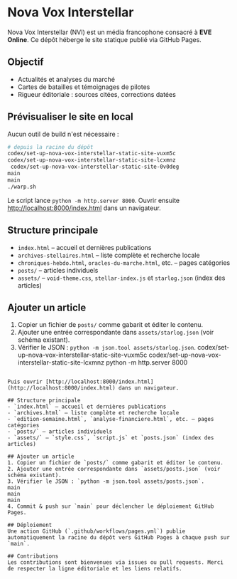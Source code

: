 # Nova Vox Interstellar

Nova Vox Interstellar (NVI) est un média francophone consacré à **EVE Online**.
Ce dépôt héberge le site statique publié via GitHub Pages.

## Objectif
- Actualités et analyses du marché
- Cartes de batailles et témoignages de pilotes
- Rigueur éditoriale : sources citées, corrections datées

## Prévisualiser le site en local
Aucun outil de build n'est nécessaire :

```bash
# depuis la racine du dépôt
codex/set-up-nova-vox-interstellar-static-site-vuxm5c
codex/set-up-nova-vox-interstellar-static-site-lcxmnz
 codex/set-up-nova-vox-interstellar-static-site-0v0deg
main
main
./warp.sh
```

Le script lance `python -m http.server 8000`.
Ouvrir ensuite [http://localhost:8000/index.html](http://localhost:8000/index.html) dans un navigateur.

## Structure principale
- `index.html` – accueil et dernières publications
- `archives-stellaires.html` – liste complète et recherche locale
- `chroniques-hebdo.html`, `oracles-du-marche.html`, etc. – pages catégories
- `posts/` – articles individuels
- `assets/` – `void-theme.css`, `stellar-index.js` et `starlog.json` (index des articles)

## Ajouter un article
1. Copier un fichier de `posts/` comme gabarit et éditer le contenu.
2. Ajouter une entrée correspondante dans `assets/starlog.json` (voir schéma existant).
3. Vérifier le JSON : `python -m json.tool assets/starlog.json`.
codex/set-up-nova-vox-interstellar-static-site-vuxm5c
codex/set-up-nova-vox-interstellar-static-site-lcxmnz
python -m http.server 8000
```

Puis ouvrir [http://localhost:8000/index.html](http://localhost:8000/index.html) dans un navigateur.

## Structure principale
- `index.html` – accueil et dernières publications
- `archives.html` – liste complète et recherche locale
- `edition-semaine.html`, `analyse-financiere.html`, etc. – pages catégories
- `posts/` – articles individuels
- `assets/` – `style.css`, `script.js` et `posts.json` (index des articles)

## Ajouter un article
1. Copier un fichier de `posts/` comme gabarit et éditer le contenu.
2. Ajouter une entrée correspondante dans `assets/posts.json` (voir schéma existant).
3. Vérifier le JSON : `python -m json.tool assets/posts.json`.
main
main
main
4. Commit & push sur `main` pour déclencher le déploiement GitHub Pages.

## Déploiement
Une action GitHub (`.github/workflows/pages.yml`) publie automatiquement la racine du dépôt vers GitHub Pages à chaque push sur `main`.

## Contributions
Les contributions sont bienvenues via issues ou pull requests. Merci de respecter la ligne éditoriale et les liens relatifs.
